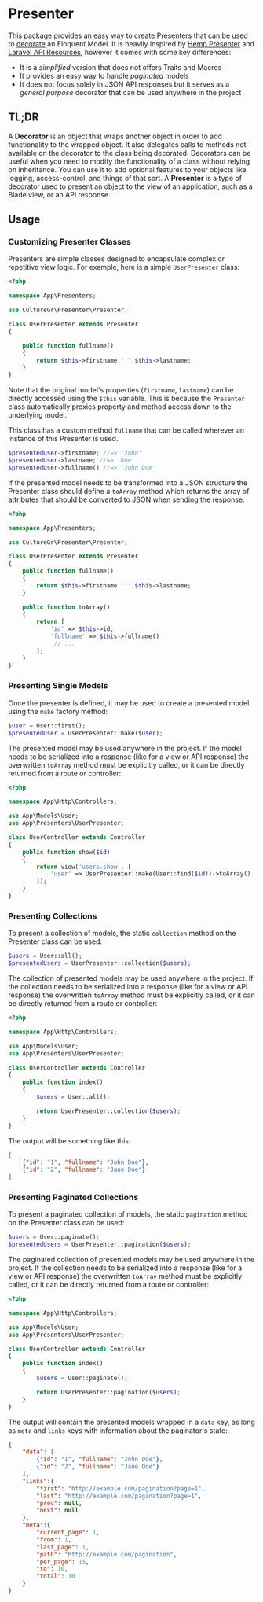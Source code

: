 # Presenter



This package provides an easy way to create Presenters that can be used to [decorate](https://en.wikipedia.org/wiki/Decorator_pattern) an Eloquent Model. It is heavily inspired by [Hemp Presenter](https://github.com/davidhemphill/presenter) and [Laravel API Resources](https://laravel.com/docs/6.x/eloquent-resources), however it comes with some key differences:
 - It is a *simplified* version that does not offers Traits and Macros
 - It provides an easy way to handle *paginated* models
 - It does not focus solely in JSON API responses but it serves as a *general purpose* decorator that can be used anywhere in the project
 
## TL;DR

A **Decorator** is an object that wraps another object in order to add functionality to the wrapped object. It also delegates calls to methods not available on the decorator to the class being decorated. Decorators can be useful when you need to modify the functionality of a class without relying on inheritance. You can use it to add optional features to your objects like logging, access-control, and things of that sort. A **Presenter** is a type of decorator used to present an object to the view of an application, such as a Blade view, or an API response.


## Usage

### Customizing Presenter Classes

Presenters are simple classes designed to encapsulate complex or repetitive view logic. For example, here is a simple `UserPresenter` class:

```php
<?php

namespace App\Presenters;

use CultureGr\Presenter\Presenter;

class UserPresenter extends Presenter
{

    public function fullname()
    {
        return $this->firstname.' '.$this->lastname;
    }
}
```

Note that the original model's properties (`firstname`, `lastname`) can be directly accessed using the `$this` variable. This is because the `Presenter` class automatically proxies property and method access down to the underlying model.

This class has a custom method `fullname` that can be called wherever an instance of this Presenter is used. 

```php
$presentedUser->firstname; //=> 'John'
$presentedUser->lastname; //=> 'Doe'
$presentedUser->fullname() //=> 'John Doe'
```

If the presented model needs to be transformed into a JSON structure the Presenter class should define a `toArray` method which returns the array of attributes that should be converted to JSON when sending the response.

```php
<?php

namespace App\Presenters;

use CultureGr\Presenter\Presenter;

class UserPresenter extends Presenter
{
    public function fullname()
    {
        return $this->firstname.' '.$this->lastname;
    }

    public function toArray()
    {
        return [
            'id' => $this->id,
            'fullname' => $this->fullname()
             // ...                  
        ];
    }
}
```

### Presenting Single Models

Once the presenter is defined, it may be used to create a presented model using the `make` factory method:

```php
$user = User::first();
$presentedUser = UserPresenter::make($user);
```
 
The presented model may be used anywhere in the project. If the model needs to be serialized into a response (like for a view or API response) the overwritten `toArray` method must be explicitly called,  or it can be directly returned from a route or controller: 

```php
<?php

namespace App\Http\Controllers;

use App\Models\User;
use App\Presenters\UserPresenter;

class UserController extends Controller
{
    public function show($id)
    {
        return view('users.show', [
            'user' => UserPresenter::make(User::find($id))->toArray()
        ]);
    }
}
```

### Presenting Collections

To present a collection of models, the static `collection` method on the Presenter class can be used:

```php
$users = User::all();
$presentedUsers = UserPresenter::collection($users);
```

The collection of presented models may be used anywhere in the project. If the collection needs to be serialized into a response (like for a view or API response) the overwritten `toArray` method must be explicitly called,  or it can be directly returned from a route or controller: 

```php
<?php

namespace App\Http\Controllers;

use App\Models\User;
use App\Presenters\UserPresenter;

class UserController extends Controller
{
    public function index()
    {
        $users = User::all();

        return UserPresenter::collection($users);
    }
}
```

The output will be something like this:

```json
[
    {"id": "1", "fullname": "John Doe"},
    {"id": "2", "fullname": "Jane Doe"}
]
```

### Presenting Paginated Collections

To present a paginated collection of models, the static `pagination` method on the Presenter class can be used:

```php
$users = User::paginate();
$presentedUsers = UserPresenter::pagination($users);
```

The paginated collection of presented models may be used anywhere in the project. If the collection needs to be serialized into a response (like for a view or API response) the overwritten `toArray` method must be explicitly called,  or it can be directly returned from a route or controller: 

```php
<?php

namespace App\Http\Controllers;

use App\Models\User;
use App\Presenters\UserPresenter;

class UserController extends Controller
{
    public function index()
    {
        $users = User::paginate();

        return UserPresenter::pagination($users);
    }
}
```

The output will contain the presented models wrapped in a `data` key, as long as `meta` and `links` keys with information about the paginator's state:

```json
{
    "data": [
        {"id": "1", "fullname": "John Doe"},
        {"id": "2", "fullname": "Jane Doe"}
    ],
    "links":{
        "first": "http://example.com/pagination?page=1",
        "last": "http://example.com/pagination?page=1",
        "prev": null,
        "next": null
    },
    "meta":{
        "current_page": 1,
        "from": 1,
        "last_page": 1,
        "path": "http://example.com/pagination",
        "per_page": 15,
        "to": 10,
        "total": 10
    }
}
```



